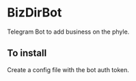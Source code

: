 # BizDirBot

Telegram Bot to add business on the phyle.

## To install

Create a config file with the bot auth token.


